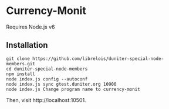 # Currency-Monit

Requires Node.js v6

## Installation

    git clone https://github.com/librelois/duniter-special-node-members.git
    cd duniter-special-node-members
    npm install
    node index.js config --autoconf
    node index.js sync gtest.duniter.org 10900
    node index.js Change program name to currency-monit

Then, visit http://localhost:10501.
